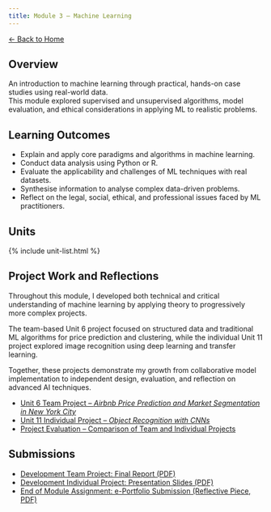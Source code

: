 ```yaml
---
title: Module 3 — Machine Learning
---
```


[← Back to Home](/eportfolio/)

## Overview
An introduction to machine learning through practical, hands-on case studies using real-world data.  
This module explored supervised and unsupervised algorithms, model evaluation, and ethical considerations in applying ML to realistic problems.

## Learning Outcomes
- Explain and apply core paradigms and algorithms in machine learning.
- Conduct data analysis using Python or R.
- Evaluate the applicability and challenges of ML techniques with real datasets.
- Synthesise information to analyse complex data-driven problems.
- Reflect on the legal, social, ethical, and professional issues faced by ML practitioners.

## Units
{% include unit-list.html %}

## Project Work and Reflections
Throughout this module, I developed both technical and critical understanding of machine learning by applying theory to progressively more complex projects.  

The team-based Unit 6 project focused on structured data and traditional ML algorithms for price prediction and clustering, while the individual Unit 11 project explored image recognition using deep learning and transfer learning.  

Together, these projects demonstrate my growth from collaborative model implementation to independent design, evaluation, and reflection on advanced AI techniques.

- [Unit 6 Team Project – *Airbnb Price Prediction and Market Segmentation in New York City*](../../projects/unit-6-group-project.md)
- [Unit 11 Individual Project – *Object Recognition with CNNs*](../../projects/unit-11-individual-project.md)
- [Project Evaluation – Comparison of Team and Individual Projects](../../projects/project-evaluation.md)

## Submissions
- [Development Team Project: Final Report (PDF)](../../projects/project-report.pdf)
- [Development Individual Project: Presentation Slides (PDF)](../../projects/presentation.pdf)
- [End of Module Assignment: e-Portfolio Submission (Reflective Piece, PDF)](../../projects/reflective-piece.pdf)
